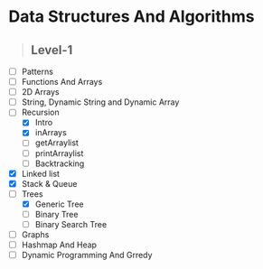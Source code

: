# Data Structures And Algorithms

> ## Level-1

- [ ] Patterns
- [ ] Functions And Arrays
- [ ] 2D Arrays
- [ ] String, Dynamic String and Dynamic Array
- [ ] Recursion
  - [x] Intro
  - [x] inArrays
  - [ ] getArraylist
  - [ ] printArraylist
  - [ ] Backtracking
- [x] Linked list
- [x] Stack & Queue
- [ ] Trees
  - [x] Generic Tree
  - [ ] Binary Tree
  - [ ] Binary Search Tree
- [ ] Graphs
- [ ] Hashmap And Heap
- [ ] Dynamic Programming And Grredy
